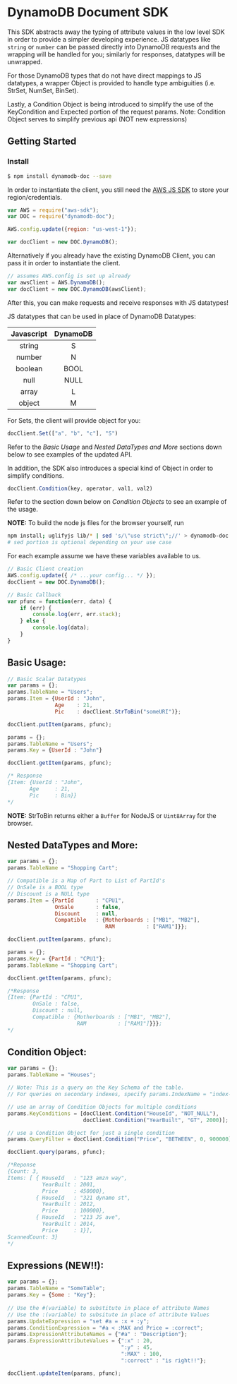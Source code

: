 # DynamoDB Document SDK

This SDK abstracts away the typing of attribute values in the low level SDK in order to provide a simpler developing experience.
JS datatypes like `string` or `number` can be passed directly into DynamoDB requests and the wrapping will be handled for you; similarly for responses, datatypes will be unwrapped.

For those DynamoDB types that do not have direct mappings to JS datatypes, a wrapper Object is provided to handle type ambiguities (i.e. StrSet, NumSet, BinSet).

Lastly, a Condition Object is being introduced to simplify the use of the KeyCondition and Expected portion of the request params.
Note: Condition Object serves to simplify previous api (NOT new expressions)

## Getting Started

### Install
```sh
$ npm install dynamodb-doc --save
```

In order to instantiate the client, you still need the [AWS JS SDK](https://github.com/aws/aws-sdk-js) to store your region/credentials.

``` javascript
var AWS = require("aws-sdk");
var DOC = require("dynamodb-doc");

AWS.config.update({region: "us-west-1"});

var docClient = new DOC.DynamoDB();
```

Alternatively if you already have the existing DynamoDB Client, you can pass it in order to instantiate the client.

``` javascript
// assumes AWS.config is set up already
var awsClient = AWS.DynamoDB();
var docClient = new DOC.DynamoDB(awsClient);
```

After this, you can make requests and receive responses with JS datatypes!

JS datatypes that can be used in place of DynamoDB Datatypes:

|Javascript|  DynamoDB  |
|:--------:|:----------:|
|string    |     S      |
|number    |     N      |
|boolean   |     BOOL   |
|null      |     NULL   |
|array     |     L      |
|object    |     M      |


For Sets, the client will provide object for you:

``` javascript
docClient.Set(["a", "b", "c"], "S")
```

Refer to the *Basic Usage* and *Nested DataTypes and More* sections down below to see examples of the updated API.

In addition, the SDK also introduces a special kind of Object in order to simplify conditions.

``` javascript
docClient.Condition(key, operator, val1, val2)
```

Refer to the section down below on *Condition Objects* to see an example of the usage.

**NOTE:** To build the node js files for the browser yourself, run

``` bash
npm install; uglifyjs lib/* | sed 's/\"use strict\";//' > dynamodb-doc.min.js
# sed portion is optional depending on your use case
```

For each example assume we have these variables available to us.

``` javascript
// Basic Client creation
AWS.config.update({ /* ...your config... */ });
docClient = new DOC.DynamoDB();

// Basic Callback
var pfunc = function(err, data) { 
    if (err) {
        console.log(err, err.stack);
    } else {
        console.log(data);
    }
}
```

## Basic Usage:

``` javascript
// Basic Scalar Datatypes
var params = {};
params.TableName = "Users";
params.Item = {UserId : "John",
               Age    : 21,
               Pic    : docClient.StrToBin("someURI")};

docClient.putItem(params, pfunc);

params = {};
params.TableName = "Users";
params.Key = {UserId : "John"}

docClient.getItem(params, pfunc); 

/* Response
{Item: {UserId : "John",
       Age     : 21,
       Pic     : Bin}} 
*/
```

**NOTE:** StrToBin returns either a `Buffer` for NodeJS or `Uint8Array` for the browser.

## Nested DataTypes and More:

``` javascript
var params = {};
params.TableName = "Shopping Cart";

// Compatible is a Map of Part to List of PartId's
// OnSale is a BOOL type
// Discount is a NULL type
params.Item = {PartId       : "CPU1",
               OnSale       : false,
               Discount     : null,
               Compatible   : {Motherboards : ["MB1", "MB2"],
                               RAM          : ["RAM1"]}};

docClient.putItem(params, pfunc);

params = {};
params.Key = {PartId : "CPU1"};
params.TableName = "Shopping Cart";

docClient.getItem(params, pfunc);

/*Response
{Item: {PartId : "CPU1",
        OnSale : false,
        Discount : null,
        Compatible : {Motherboards : ["MB1", "MB2"],
                      RAM          : ["RAM1"]}}};
*/
```

## Condition Object:

``` javascript
var params = {};
params.TableName = "Houses";

// Note: This is a query on the Key Schema of the table.  
// For queries on secondary indexes, specify params.IndexName = "index-name"

// use an array of Condition Objects for multiple conditions
params.KeyConditions = [docClient.Condition("HouseId", "NOT_NULL"),
                        docClient.Condition("YearBuilt", "GT", 2000)];

// use a Condition Object for just a single condition
params.QueryFilter = docClient.Condition("Price", "BETWEEN", 0, 900000);

docClient.query(params, pfunc);

/*Reponse
{Count: 3,
Items: [ { HouseId   : "123 amzn way",
           YearBuilt : 2001,
           Price     : 450000},
         { HouseId   : "321 dynamo st",
           YearBuilt : 2012,
           Price     : 100000},
         { HouseId   : "213 JS ave",
           YearBuilt : 2014,
           Price     : 1}],
ScannedCount: 3}
*/
```

## Expressions (NEW!!):

``` javascript
var params = {};
params.TableName = "SomeTable";
params.Key = {Some : "Key"};
    
// Use the #(variable) to substitute in place of attribute Names
// Use the :(variable) to subsitute in place of attribute Values
params.UpdateExpression = "set #a = :x + :y";
params.ConditionExpression = "#a < :MAX and Price = :correct";
params.ExpressionAttributeNames = {"#a" : "Description"};
params.ExpressionAttributeValues = {":x" : 20,
                                    ":y" : 45,
                                    ":MAX" : 100,
                                    ":correct" : "is right!!"};

docClient.updateItem(params, pfunc);
```
